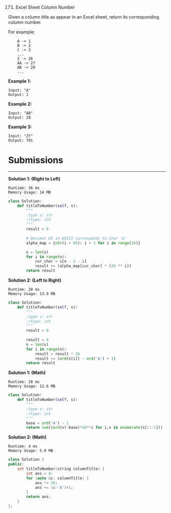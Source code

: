 171. Excel Sheet Column Number

Given a column title as appear in an Excel sheet, return its corresponding column number.

For example:
```
    A -> 1
    B -> 2
    C -> 3
    ...
    Z -> 26
    AA -> 27
    AB -> 28 
    ...
```

**Example 1:**
```
Input: "A"
Output: 1
```

**Example 2:**
```
Input: "AB"
Output: 28
```

**Example 3:**
```
Input: "ZY"
Output: 701
```

# Submissions
---
**Solution 1: (Right to Left)**
```
Runtime: 36 ms
Memory Usage: 14 MB
```
```python
class Solution:
    def titleToNumber(self, s):
        """
        :type s: str
        :rtype: int
        """
        result = 0
        
        # Decimal 65 in ASCII corresponds to char 'A'
        alpha_map = {chr(i + 65): i + 1 for i in range(26)}

        n = len(s)
        for i in range(n):
            cur_char = s[n - 1 - i]
            result += (alpha_map[cur_char] * (26 ** i))
        return result
```

**Solution 2: (Left to Right)**
```
Runtime: 28 ms
Memory Usage: 13.9 MB
```
```python
class Solution:
    def titleToNumber(self, s):
        """
        :type s: str
        :rtype: int
        """
        result = 0
        
        result = 0
        n = len(s)
        for i in range(n):
            result = result * 26
            result += (ord(s[i]) - ord('A') + 1)
        return result
```

**Solution 1: (Math)**
```
Runtime: 28 ms
Memory Usage: 12.6 MB
```
```python
class Solution:
    def titleToNumber(self, s):
        """
        :type s: str
        :rtype: int
        """
        base = ord('A') - 1
        return sum((ord(v)-base)*26**i for i,v in enumerate(s[::-1]))
```

**Solution 2: (Math)**
```
Runtime: 4 ms
Memory Usage: 5.9 MB
```
```c++
class Solution {
public:
    int titleToNumber(string columnTitle) {
        int ans = 0;
        for (auto &c: columnTitle) {
            ans *= 26;
            ans += (c-'A')+1;
        }
        return ans;
    }
};
```
